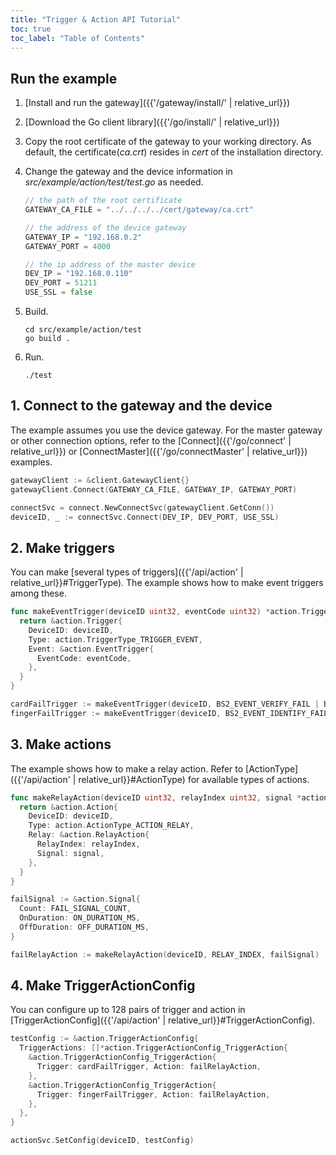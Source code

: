 ```yaml
---
title: "Trigger & Action API Tutorial"
toc: true
toc_label: "Table of Contents"
---
```


## Run the example

1. [Install and run the gateway]({{'/gateway/install/' | relative_url}})
2. [Download the Go client library]({{'/go/install/' | relative_url}})
3. Copy the root certificate of the gateway to your working directory. As default, the certificate(_ca.crt_) resides in _cert_ of the installation directory. 
4. Change the gateway and the device information in _src/example/action/test/test.go_ as needed.
   
    ```go
    // the path of the root certificate
    GATEWAY_CA_FILE = "../../../../cert/gateway/ca.crt"

    // the address of the device gateway
    GATEWAY_IP = "192.168.0.2"
    GATEWAY_PORT = 4000

    // the ip address of the master device
    DEV_IP = "192.168.0.110"
    DEV_PORT = 51211
    USE_SSL = false
    ```
5. Build.

    ```
    cd src/example/action/test
    go build .
    ```
6. Run.
   
    ```
    ./test
    ```

## 1. Connect to the gateway and the device

The example assumes you use the device gateway. For the master gateway or other connection options, refer to the [Connect]({{'/go/connect' | relative_url}}) or [ConnectMaster]({{'/go/connectMaster' | relative_url}}) examples.

  ```go
  gatewayClient := &client.GatewayClient{}
  gatewayClient.Connect(GATEWAY_CA_FILE, GATEWAY_IP, GATEWAY_PORT)

  connectSvc = connect.NewConnectSvc(gatewayClient.GetConn())
  deviceID, _ := connectSvc.Connect(DEV_IP, DEV_PORT, USE_SSL)
  ```   

## 2. Make triggers

You can make [several types of triggers]({{'/api/action' | relative_url}}#TriggerType). The example shows how to make event triggers among these.

  ```go
  func makeEventTrigger(deviceID uint32, eventCode uint32) *action.Trigger {
    return &action.Trigger{
      DeviceID: deviceID,
      Type: action.TriggerType_TRIGGER_EVENT,
      Event: &action.EventTrigger{
        EventCode: eventCode,
      },
    }
  }

  cardFailTrigger := makeEventTrigger(deviceID, BS2_EVENT_VERIFY_FAIL | BS2_SUB_EVENT_CREDENTIAL_CARD)
  fingerFailTrigger := makeEventTrigger(deviceID, BS2_EVENT_IDENTIFY_FAIL | BS2_SUB_EVENT_CREDENTIAL_FINGER)
  ```

## 3. Make actions

The example shows how to make a relay action. Refer to [ActionType]({{'/api/action' | relative_url}}#ActionType) for available types of actions.

  ```go
  func makeRelayAction(deviceID uint32, relayIndex uint32, signal *action.Signal) *action.Action{
    return &action.Action{
      DeviceID: deviceID,
      Type: action.ActionType_ACTION_RELAY,
      Relay: &action.RelayAction{
        RelayIndex: relayIndex,
        Signal: signal,
      },
    }
  }

  failSignal := &action.Signal{
    Count: FAIL_SIGNAL_COUNT,
    OnDuration: ON_DURATION_MS,
    OffDuration: OFF_DURATION_MS,
  }

  failRelayAction := makeRelayAction(deviceID, RELAY_INDEX, failSignal)
  ```  

## 4. Make TriggerActionConfig

You can configure up to 128 pairs of trigger and action in [TriggerActionConfig]({{'/api/action' | relative_url}}#TriggerActionConfig).

  ```go
  testConfig := &action.TriggerActionConfig{
    TriggerActions: []*action.TriggerActionConfig_TriggerAction{
      &action.TriggerActionConfig_TriggerAction{
        Trigger: cardFailTrigger, Action: failRelayAction,
      },
      &action.TriggerActionConfig_TriggerAction{
        Trigger: fingerFailTrigger, Action: failRelayAction,
      },
    },
  }

  actionSvc.SetConfig(deviceID, testConfig)
  ```  
